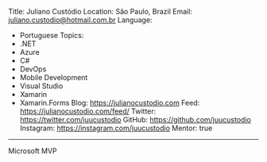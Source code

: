 Title: Juliano Custódio
Location: São Paulo, Brazil
Email: juliano.custodio@hotmail.com.br
Language:
  - Portuguese
Topics:
  - .NET
  - Azure
  - C#
  - DevOps
  - Mobile Development
  - Visual Studio
  - Xamarin
  - Xamarin.Forms
Blog: https://julianocustodio.com
Feed: https://julianocustodio.com/feed/
Twitter: https://twitter.com/juucustodio
GitHub: https://github.com/juucustodio
Instagram: https://instagram.com/juucustodio
Mentor: true
---
Microsoft MVP
